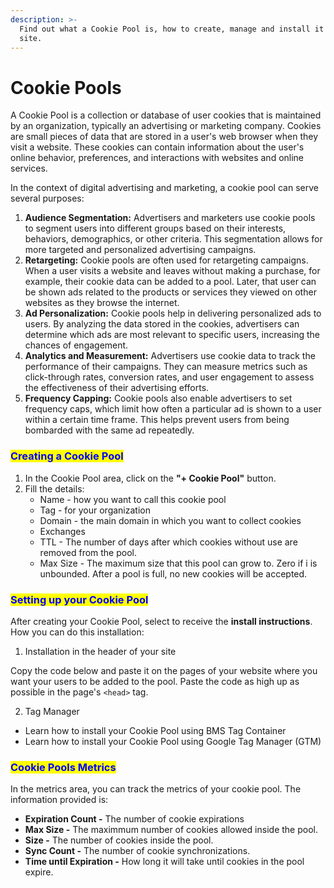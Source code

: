 ```yaml
---
description: >-
  Find out what a Cookie Pool is, how to create, manage and install it on your
  site.
---
```


# Cookie Pools

A Cookie Pool is a collection or database of user cookies that is maintained by an organization, typically an advertising or marketing company. Cookies are small pieces of data that are stored in a user's web browser when they visit a website. These cookies can contain information about the user's online behavior, preferences, and interactions with websites and online services.

In the context of digital advertising and marketing, a cookie pool can serve several purposes:

1. **Audience Segmentation:** Advertisers and marketers use cookie pools to segment users into different groups based on their interests, behaviors, demographics, or other criteria. This segmentation allows for more targeted and personalized advertising campaigns.
2. **Retargeting:** Cookie pools are often used for retargeting campaigns. When a user visits a website and leaves without making a purchase, for example, their cookie data can be added to a pool. Later, that user can be shown ads related to the products or services they viewed on other websites as they browse the internet.
3. **Ad Personalization:** Cookie pools help in delivering personalized ads to users. By analyzing the data stored in the cookies, advertisers can determine which ads are most relevant to specific users, increasing the chances of engagement.
4. **Analytics and Measurement:** Advertisers use cookie data to track the performance of their campaigns. They can measure metrics such as click-through rates, conversion rates, and user engagement to assess the effectiveness of their advertising efforts.
5. **Frequency Capping:** Cookie pools also enable advertisers to set frequency caps, which limit how often a particular ad is shown to a user within a certain time frame. This helps prevent users from being bombarded with the same ad repeatedly.

### <mark style="color:blue;">Creating a Cookie Pool</mark>

1. In the Cookie Pool area, click on the **"+ Cookie Pool"** button.
2. Fill the details:
   * Name - how you want to call this cookie pool
   * Tag - for your organization
   * Domain -  the main domain in which you want to collect cookies
   * Exchanges&#x20;
   * TTL - The number of days after which cookies without use are removed from the pool.
   * Max Size - The maximum size that this pool can grow to. Zero if i is unbounded. After a pool is full, no new cookies will be accepted.

### <mark style="color:blue;">Setting up your Cookie Pool</mark>

After creating your Cookie Pool, select to receive the **install instructions**. How you can do this installation:&#x20;

1. Installation in the header of your site&#x20;

Copy the code below and paste it on the pages of your website where you want your users to be added to the pool. Paste the code as high up as possible in the page's `<head>` tag.

2. Tag Manager

* Learn how to install your Cookie Pool using BMS Tag Container
* Learn how to install your Cookie Pool using Google Tag Manager (GTM)

### <mark style="color:blue;">Cookie Pools Metrics</mark>

In the metrics area, you can track the metrics of your cookie pool. The information provided is:

* **Expiration Count -** The number of cookie expirations
* **Max Size -** The maximmum number of cookies allowed inside the pool.
* **Size -** The number of cookies inside the pool.
* **Sync Count -** The number of cookie synchronizations.
* **Time until Expiration -** How long it will take until cookies in the pool expire.

